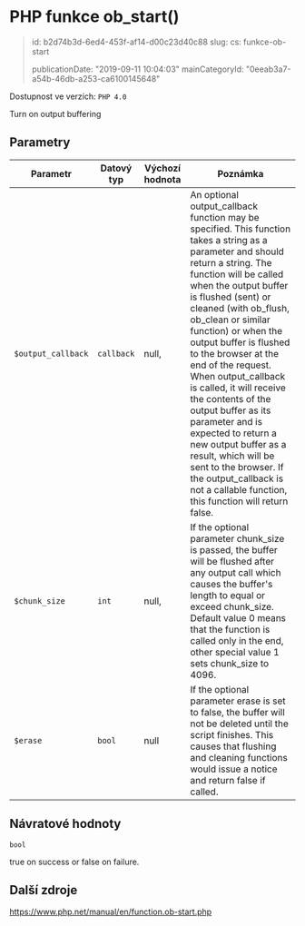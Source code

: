 PHP funkce ob_start()
=====================

> id: b2d74b3d-6ed4-453f-af14-d00c23d40c88
> slug:
> 	cs: funkce-ob-start
>
> publicationDate: "2019-09-11 10:04:03"
> mainCategoryId: "0eeab3a7-a54b-46db-a253-ca6100145648"

Dostupnost ve verzích: `PHP 4.0`

Turn on output buffering


Parametry
--------------

| Parametr | Datový typ | Výchozí hodnota | Poznámka |
|-----|-----|-----|-----|
| `$output_callback` | `callback` | null, | An optional output_callback function may be specified. This function takes a string as a parameter and should return a string. The function will be called when the output buffer is flushed (sent) or cleaned (with ob_flush, ob_clean or similar function) or when the output buffer is flushed to the browser at the end of the request. When output_callback is called, it will receive the contents of the output buffer as its parameter and is expected to return a new output buffer as a result, which will be sent to the browser. If the output_callback is not a callable function, this function will return false. |
| `$chunk_size` | `int` | null, | If the optional parameter chunk_size is passed, the buffer will be flushed after any output call which causes the buffer's length to equal or exceed chunk_size. Default value 0 means that the function is called only in the end, other special value 1 sets chunk_size to 4096. |
| `$erase` | `bool` | null | If the optional parameter erase is set to false, the buffer will not be deleted until the script finishes. This causes that flushing and cleaning functions would issue a notice and return false if called. |


Návratové hodnoty
----------------

`bool`

true on success or false on failure.

Další zdroje
------------

https://www.php.net/manual/en/function.ob-start.php
